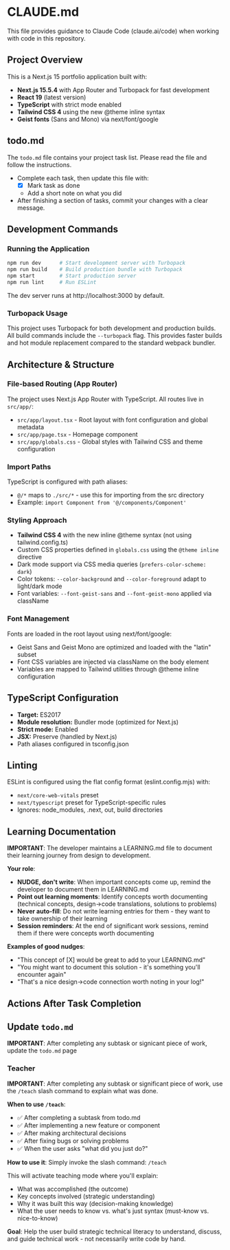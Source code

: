 # CLAUDE.md

This file provides guidance to Claude Code (claude.ai/code) when working with code in this repository.

## Project Overview

This is a Next.js 15 portfolio application built with:
- **Next.js 15.5.4** with App Router and Turbopack for fast development
- **React 19** (latest version)
- **TypeScript** with strict mode enabled
- **Tailwind CSS 4** using the new @theme inline syntax
- **Geist fonts** (Sans and Mono) via next/font/google

## todo.md
The `todo.md` file contains your project task list. Please read the file and follow the instructions.

- Complete each task, then update this file with:  
  - [x] Mark task as done  
  - Add a short note on what you did  
- After finishing a section of tasks, commit your changes with a clear message.  

## Development Commands

### Running the Application
```bash
npm run dev      # Start development server with Turbopack
npm run build    # Build production bundle with Turbopack
npm start        # Start production server
npm run lint     # Run ESLint
```

The dev server runs at http://localhost:3000 by default.

### Turbopack Usage
This project uses Turbopack for both development and production builds. All build commands include the `--turbopack` flag. This provides faster builds and hot module replacement compared to the standard webpack bundler.

## Architecture & Structure

### File-based Routing (App Router)
The project uses Next.js App Router with TypeScript. All routes live in `src/app/`:
- `src/app/layout.tsx` - Root layout with font configuration and global metadata
- `src/app/page.tsx` - Homepage component
- `src/app/globals.css` - Global styles with Tailwind CSS and theme configuration

### Import Paths
TypeScript is configured with path aliases:
- `@/*` maps to `./src/*` - use this for importing from the src directory
- Example: `import Component from '@/components/Component'`

### Styling Approach
- **Tailwind CSS 4** with the new inline @theme syntax (not using tailwind.config.ts)
- Custom CSS properties defined in `globals.css` using the `@theme inline` directive
- Dark mode support via CSS media queries (`prefers-color-scheme: dark`)
- Color tokens: `--color-background` and `--color-foreground` adapt to light/dark mode
- Font variables: `--font-geist-sans` and `--font-geist-mono` applied via className

### Font Management
Fonts are loaded in the root layout using next/font/google:
- Geist Sans and Geist Mono are optimized and loaded with the "latin" subset
- Font CSS variables are injected via className on the body element
- Variables are mapped to Tailwind utilities through @theme inline configuration

## TypeScript Configuration

- **Target:** ES2017
- **Module resolution:** Bundler mode (optimized for Next.js)
- **Strict mode:** Enabled
- **JSX:** Preserve (handled by Next.js)
- Path aliases configured in tsconfig.json

## Linting

ESLint is configured using the flat config format (eslint.config.mjs) with:
- `next/core-web-vitals` preset
- `next/typescript` preset for TypeScript-specific rules
- Ignores: node_modules, .next, out, build directories

## Learning Documentation

**IMPORTANT**: The developer maintains a LEARNING.md file to document their learning journey from design to development.

**Your role**:
- **NUDGE, don't write**: When important concepts come up, remind the developer to document them in LEARNING.md
- **Point out learning moments**: Identify concepts worth documenting (technical concepts, design→code translations, solutions to problems)
- **Never auto-fill**: Do not write learning entries for them - they want to take ownership of their learning
- **Session reminders**: At the end of significant work sessions, remind them if there were concepts worth documenting

**Examples of good nudges**:
- "This concept of [X] would be great to add to your LEARNING.md"
- "You might want to document this solution - it's something you'll encounter again"
- "That's a nice design→code connection worth noting in your log!"

## Actions After Task Completion

## Update `todo.md`
**IMPORTANT**: After completing any subtask or signicant piece of work, update the `todo.md` page


### Teacher
**IMPORTANT**: After completing any subtask or significant piece of work, use the `/teach` slash command to explain what was done.

**When to use `/teach`**:
- ✅ After completing a subtask from todo.md
- ✅ After implementing a new feature or component
- ✅ After making architectural decisions
- ✅ After fixing bugs or solving problems
- ✅ When the user asks "what did you just do?"

**How to use it**:
Simply invoke the slash command: `/teach`

This will activate teaching mode where you'll explain:
- What was accomplished (the outcome)
- Key concepts involved (strategic understanding)
- Why it was built this way (decision-making knowledge)
- What the user needs to know vs. what's just syntax (must-know vs. nice-to-know)

**Goal**: Help the user build strategic technical literacy to understand, discuss, and guide technical work - not necessarily write code by hand.
